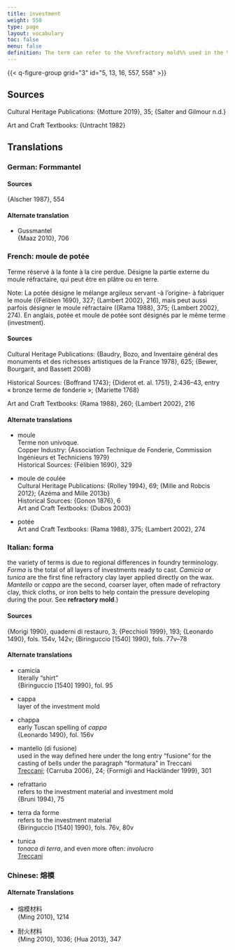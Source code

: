 ```yaml
---
title: investment
weight: 550
type: page
layout: vocabulary
toc: false
menu: false
definition: The term can refer to the %%refractory mold%% used in the %%lost-wax casting%% process or to the material used to make that mold. It also denotes the process of coating or embedding the wax model in this material and is applicable to clay-based, plaster-based, and ceramic shell molds. In all of these, the first layers have a special, fine consistency that is designed to pick up the detail and avoid problems during casting; the later layers are coarser. Clay-based investment may also be referred to as “loam.” The investment is destroyed to free the cast bronze.
---
```


{{< q-figure-group grid="3" id="5, 13, 16, 557, 558" >}}

## Sources

Cultural Heritage Publications: {Motture 2019}, 35; {Salter and Gilmour n.d.}

Art and Craft Textbooks: {Untracht 1982}

## Translations

<div class="accordion">

### German: **Formmantel**

#### Sources

{Alscher 1987}, 554

#### Alternate translation

- Gussmantel<br/>
  {Maaz 2010}, 706

### French: **moule de potée**

Terme réservé à la fonte à la cire perdue. Désigne la partie externe du moule réfractaire, qui peut être en plâtre ou en terre.

<div class="accordion">
Note: La potée désigne le mélange argileux servant -à l’origine- à fabriquer le moule ({Félibien 1690}, 327; {Lambert 2002}, 216), mais peut aussi parfois désigner le moule réfractaire ({Rama 1988}, 375; {Lambert 2002}, 274). En anglais, potée et moule de potée sont désignés par le même terme (investment).
</div>

#### Sources

Cultural Heritage Publications: {Baudry, Bozo, and Inventaire général des monuments et des richesses artistiques de la France 1978}, 625; {Bewer, Bourgarit, and Bassett 2008}

Historical Sources: {Boffrand 1743}; {Diderot et. al. 1751}, 2:436–43, entry « bronze terme de fonderie »; {Mariette 1768}

Art and Craft Textbooks: {Rama 1988}, 260; {Lambert 2002}, 216

#### Alternate translations

- moule<br/>
  Terme non univoque.<br/>
  Copper Industry: {Association Technique de Fonderie, Commission Ingénieurs et Techniciens 1979}<br/>
  Historical Sources: {Félibien 1690}, 329

- moule de coulée<br/>
  Cultural Heritage Publications: {Rolley 1994}, 69; {Mille and Robcis 2012}; {Azéma and Mille 2013b}<br/>
  Historical Sources: {Gonon 1876}, 6<br/>
  Art and Craft Textbooks: {Dubos 2003}

- potée<br/>
  Art and Craft Textbooks: {Rama 1988}, 375; {Lambert 2002}, 274

### Italian: **forma**

the variety of terms is due to regional differences in foundry terminology. *Forma* is the total of all layers of investments ready to cast. *Camicia* or *tunica* are the first fine refractory clay layer applied directly on the wax. *Mantello* or *cappa* are the second, coarser layer, often made of refractory clay, thick cloths, or iron belts to help contain the pressure developing during the pour. See **refractory mold**.)

#### Sources

{Morigi 1990}, quaderni di restauro, 3; {Pecchioli 1999}, 193; {Leonardo 1490}, fols. 154v, 142v; {Biringuccio [1540] 1990}, fols. 77v–78

#### Alternate translations

- camicia<br/>
  literally “shirt”<br/>
  {Biringuccio [1540] 1990}, fol. 95

- cappa<br/>
  layer of the investment mold

- chappa<br/>
  early Tuscan spelling of *cappa*<br/>
  {Leonardo 1490}, fol. 156v

- mantello (di fusione)<br/>
  used in the way defined here under the long entry “fusione” for the casting of bells under the paragraph “formatura” in Treccani<br/>
  [Treccani](https://www.treccani.it/enciclopedia/fusione_%28Enciclopedia-Italiana%29/); {Carruba 2006}, 24; {Formigli and Hackländer 1999}, 301

- refrattario<br/>
  refers to the investment material and investment mold<br/>
  {Bruni 1994}, 75

- terra da forme<br/>
  refers to the investment material<br/>
  {Biringuccio [1540] 1990}, fols. 76v, 80v

- tunica<br/>
  *tonaca di terra*, and even more often: *involucro*<br/>
  [Treccani](https://www.treccani.it/enciclopedia/fusione_%28Enciclopedia-Italiana%29/)

### Chinese: **熔模**

#### Alternate Translations

- 熔模材料<br/>
  {Ming 2010}, 1214

- 耐火材料<br/>
  {Ming 2010}, 1036; {Hua 2013}, 347
